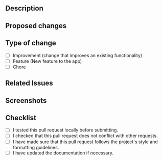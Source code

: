 ## Description

## Proposed changes

<!-- Describe the changes that were made to this pull request. Make sure it is clear and concise. -->

## Type of change

<!-- Select the relevant option: -->

- [ ] Improvement (change that improves an existing functionality)
- [ ] Feature (New feature to the app)
- [ ] Chore

## Related Issues

<!-- 🚫 Please list any issues related to this pull request.
If your PR closes an open issue, link your PR to the issue with Closes #16 or Fixes #16, where #16 is the issue number. For example:
- Closes #16
- Fixes #42
Please put the close or fix statement in a bullet point so that it renders the issue title as well. -->

## Screenshots

<!-- If this pull request includes UI changes, please include screenshots of the changes here. -->

## Checklist

- [ ] I tested this pull request locally before submitting.
- [ ] I checked that this pull request does not conflict with other requests.
- [ ] I have made sure that this pull request follows the project's style and formatting guidelines.
- [ ] I have updated the documentation if necessary.
